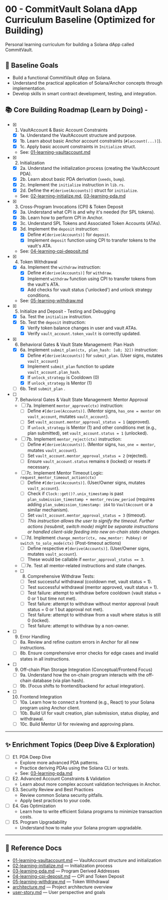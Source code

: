 # 00 - CommitVault Solana dApp Curriculum Baseline (Optimized for Building)

Personal learning curriculum for building a Solana dApp called CommitVault.

## 🏁 Baseline Goals

- Build a functional CommitVault dApp on Solana.
- Understand the practical application of Solana/Anchor concepts through
  implementation.
- Develop skills in smart contract development, testing, and integration.

## 📚 Core Building Roadmap (Learn by Doing) -

- [x] 1. VaultAccount & Basic Account Constraints
  - [x] 1a. Understand the VaultAccount structure and purpose.
  - [x] 1b. Learn about basic Anchor account constraints (`#[account(...)]`).
  - [x] 1c. Apply basic account constraints in `Initialize` struct.
  - See: [01-learning-vaultaccount.md](./01-learning-vaultaccount.md)
- [x] 2. Initialization
  - [x] 2a. Understand the initialization process (creating the VaultAccount
        PDA).
  - [x] 2b. Learn about basic PDA derivation (`seeds`, `bump`).
  - [x] 2c. Implement the `initialize` instruction in `lib.rs`.
  - [x] 2d. Define the `#[derive(Accounts)]` struct for `initialize`.
  - See: [02-learning-initialize.md](./02-learning-initialize.md),
    [03-learning-pda.md](./03-learning-pda.md)
- [x] 3. Cross-Program Invocations (CPI) & Token Deposit
  - [x] 3a. Understand what CPI is and why it's needed (for SPL tokens).
  - [x] 3b. Learn how to perform CPI in Anchor.
  - [x] 3c. Understand SPL Tokens and Associated Token Accounts (ATAs).
  - [x] 3d. Implement the `deposit` instruction:
    - [x] Define `#[derive(Accounts)]` for `deposit`.
    - [x] Implement `deposit` function using CPI to transfer tokens to the
          vault's ATA.
  - See: [04-learning-cpi-deposit.md](./04-learning-cpi-deposit.md)
- [x] 4. Token Withdrawal
  - [x] 4a. Implement the `withdraw` instruction:
    - [x] Define `#[derive(Accounts)]` for `withdraw`.
    - [x] Implement `withdraw` function using CPI to transfer tokens from the
          vault's ATA.
    - [x] Add checks for vault status ('unlocked') and unlock strategy
          conditions.
  - See: [05-learning-withdraw.md](./05-learning-withdraw.md)
- [x] 5. Initialize and Deposit - Testing and Debugging
  - [x] 5a. Test the `initialize` instruction.
  - [x] 5b. Test the `deposit` instruction:
    - [x] Verify token balance changes in user and vault ATAs.
    - [x] Verify `vault_account.token_vault` is correctly updated.
- [x] 6. Behavioral Gates & Vault State Management: Plan Hash
  - [x] 6a. Implement `submit_plan(ctx, plan_hash: [u8; 32])` instruction:
    - [x] Define `#[derive(Accounts)]` for `submit_plan`. (User signs, mutates
          `vault_account`)
    - [x] Implement `submit_plan` function to update `vault_account.plan_hash`.
    - [x] If `unlock_strategy` is Cooldown (0)
    - [x] If `unlock_strategy` is Mentor (1)
  - [ ] 6b. Test `submit_plan` .
- [ ] 7. Behavioral Gates & Vault State Management: Mentor Approval
  - [ ] 7a. Implement `mentor_approve(ctx)` instruction:
    - [ ] Define `#[derive(Accounts)]`. (Mentor signs, `has_one = mentor` on
          `vault_account`, mutates `vault_account`).
    - [ ] Set `vault_account.mentor_approval_status = 1` (approved).
    - [ ] If `unlock_strategy` is Mentor (1) and other conditions met (e.g.,
          plan submitted), set `vault_account.status = 1` (unlocked).
  - [ ] 7b. Implement `mentor_reject(ctx)` instruction:
    - [ ] Define `#[derive(Accounts)]`. (Mentor signs, `has_one = mentor`,
          mutates `vault_account`).
    - [ ] Set `vault_account.mentor_approval_status = 2` (rejected).
    - [ ] Ensure `vault_account.status` remains `0` (locked) or resets if
          necessary.
  - [ ] 7c. Implement Mentor Timeout Logic: `request_mentor_timeout_action(ctx)`
    - [ ] Define `#[derive(Accounts)]`. (User/Owner signs, mutates
          `vault_account`).
    - [ ] Check if `Clock::get()?.unix_timestamp` is past
          `plan_submission_timestamp + mentor_review_period` (requires adding
          `plan_submission_timestamp: i64` to `VaultAccount` or a similar
          mechanism).
    - [ ] Set `vault_account.mentor_approval_status = 3` (timeout).
    - [ ] _This instruction allows the user to signify the timeout. Further
          actions (resubmit, switch mode) might be separate instructions or
          handled client-side feeding into new on-chain state changes._
  - [ ] 7d. Implement `change_mentor(ctx, new_mentor: Pubkey)` or
        `switch_to_solo_mode(ctx)` (Post-timeout actions)
    - [ ] Define respective `#[derive(Accounts)]`. (User/Owner signs, mutates
          `vault_account`).
    - [ ] These would be callable if `mentor_approval_status == 3`.
  - [ ] 7e. Test all mentor-related instructions and state changes.
  - [ ] 8. Comprehensive Withdraw Tests:
    - [ ] Test successful withdrawal (cooldown met, vault status = 1).
    - [ ] Test successful withdrawal (mentor approved, vault status = 1).
    - [ ] Test failure: attempt to withdraw before cooldown (vault status = 0 or
          1 but time not met).
    - [ ] Test failure: attempt to withdraw without mentor approval (vault
          status = 0 or 1 but approval not met).
    - [ ] Test failure: attempt to withdraw from a vault where status is still 0
          (locked).
    - [ ] Test failure: attempt to withdraw by a non-owner.
- [ ] 9. Error Handling
  - [ ] 8a. Review and refine custom errors in Anchor for all new instructions.
  - [ ] 8b. Ensure comprehensive error checks for edge cases and invalid states
        in all instructions.
- [ ] 9. Off-chain Plan Storage Integration (Conceptual/Frontend Focus)
  - [ ] 9a. Understand how the on-chain program interacts with the off-chain
        database (via plan hash).
  - [ ] 9b. (Focus shifts to frontend/backend for actual integration).
- [ ] 10. Frontend Integration
  - [ ] 10a. Learn how to connect a frontend (e.g., React) to your Solana
        program using Anchor client.
  - [ ] 10b. Build UI for vault creation, plan submission, status display, and
        withdrawal.
  - [ ] 10c. Build Mentor UI for reviewing and approving plans.

---

## ✨ Enrichment Topics (Deep Dive & Exploration)

- [ ] E1. PDA Deep Dive
  - Explore more advanced PDA patterns.
  - Practice deriving PDAs using the Solana CLI or tests.
  - See: [03-learning-pda.md](./03-learning-pda.md)
- [ ] E2. Advanced Account Constraints & Validation
  - Learn about more complex account validation techniques in Anchor.
- [ ] E3. Security Review and Best Practices
  - Review common Solana security pitfalls.
  - Apply best practices to your code.
- [ ] E4. Gas Optimization
  - Learn how to write efficient Solana programs to minimize transaction costs.
- [ ] E5. Program Upgradability
  - Understand how to make your Solana program upgradable.

---

## 🔗 Reference Docs

- [01-learning-vaultaccount.md](./01-learning-vaultaccount.md) — VaultAccount
  structure and initialization
- [02-learning-initialize.md](./02-learning-initialize.md) — Initialization
  process
- [03-learning-pda.md](./03-learning-pda.md) — Program Derived Addresses
- [04-learning-cpi-deposit.md](./04-learning-cpi-deposit.md) — CPI and Token
  Deposit
- [05-learning-withdraw.md](./05-learning-withdraw.md) — Token Withdrawal
- [architecture.md](./architecture.md) — Project architecture overview
- [user-story.md](./user-story.md) — User perspective and goals
